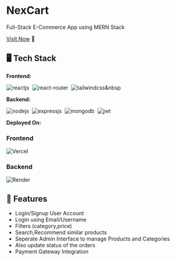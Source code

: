 # NexCart
Full-Stack E-Commerce App using MERN Stack

[Visit Now](https://nex-ecom.vercel.app/) 🚀

## 🖥️ Tech Stack
**Frontend:**

![reactjs](https://img.shields.io/badge/React-20232A?style=for-the-badge&logo=react&logoColor=61DAFB)&nbsp;
![react-router](https://img.shields.io/badge/React_Router-CA4245?style=for-the-badge&logo=react-router&logoColor=white)&nbsp;
![tailwindcss](https://img.shields.io/badge/Tailwind_CSS-38B2AC?style=for-the-badge&logo=tailwind-css&logoColor=white)&nbsp

**Backend:**

![nodejs](https://img.shields.io/badge/Node.js-43853D?style=for-the-badge&logo=node.js&logoColor=white)&nbsp;
![expressjs](https://img.shields.io/badge/Express.js-000000?style=for-the-badge&logo=express&logoColor=white)&nbsp;
![mongodb](https://img.shields.io/badge/MongoDB-4EA94B?style=for-the-badge&logo=mongodb&logoColor=white)&nbsp;
![jwt](	https://img.shields.io/badge/JWT-000000?style=for-the-badge&logo=JSON%20web%20tokens&logoColor=white)&nbsp;

**Deployed On:**
### Frontend
![Vercel](https://img.shields.io/badge/Vercel-430098?style=for-the-badge&logo=vercel&logoColor=white)
### Backend
![Render](https://img.shields.io/badge/Render-430098?style=for-the-badge&logo=vercel&logoColor=white)



## 🚀 Features
- Login/Signup User Account
- Login using Email/Username
- Filters (category,price)
- Search,Recommend similar products
- Seperate Admin Interface to manage Products and Categories
- Also update status of the orders 
- Payment Gateway Integration

